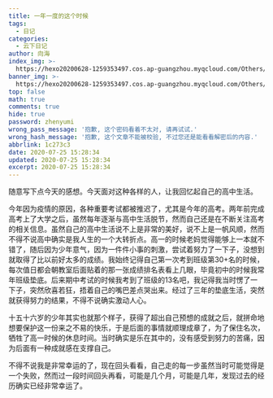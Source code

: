 ```yaml
---
title: 一年一度的这个时候
tags:
  - 日记
categories:
  - 云下日记
author: 向海
index_img: >-
  https://hexo20200628-1259353497.cos.ap-guangzhou.myqcloud.com/Others/Fluid/new%20post/new_post1.jpg
banner_img: >-
  https://hexo20200628-1259353497.cos.ap-guangzhou.myqcloud.com/Others/Fluid/post/post2.jpg
top: false
math: true
comments: true
hide: true
password: zhenyumi
wrong_pass_message: '抱歉, 这个密码看着不太对, 请再试试.'
wrong_hash_message: '抱歉, 这个文章不能被校验, 不过您还是能看看解密后的内容.'
abbrlink: 1c273c3
date: 2020-07-25 15:28:34
updated: 2020-07-25 15:28:34
excerpt: 2020-07-25 15:28:34
---
```


随意写下点今天的感想。今天面对这种各样的人，让我回忆起自己的高中生活。

今年因为疫情的原因，各种重要考试都被推迟了，尤其是今年的高考。两年前完成高考上了大学之后，虽然每年逐渐与高中生活脱节，然而自己还是在不断关注高考的相关信息。虽然自己的高中生活说不上是非常的美好，说不上是一帆风顺，然而不得不说高中确实是我人生的一个大转折点。高一的时候老妈觉得能够上一本就不错了，随后因为少年意气，因为一件件小事的刺激，尝试着努力了一下子，没想到就取得了比以前好太多的成绩。我始终记得自己第一次考到班级第30+名的时候，每次值日都会朝教室后面贴着的那一张成绩排名表看上几眼，毕竟初中的时候我常年班级垫底。后来期中考试的时候我考到了班级的13名吧，我记得我当时愣了一下子，突然欣喜若狂，捂着自己的嘴巴差点哭出来。经过了三年的垫底生活，突然就获得努力的结果，不得不说确实激动人心。

十五十六岁的少年其实也就那个样子，获得了超出自己预想的成就之后，就拼命地想要保护这一份来之不易的快乐，于是后面的事情就顺理成章了，为了保住名次，牺牲了高一时候的休息时间。当时确实是乐在其中的，没有感受到努力的苦痛，因为后面有一种成就感在支撑自己。

不得不说我是非常幸运的了，现在回头看看，自己走的每一步虽然当时可能觉得是一个失败，然而过一段时间回头再看，可能是几个月，可能是几年，发现过去的经历确实已经非常幸运了。

